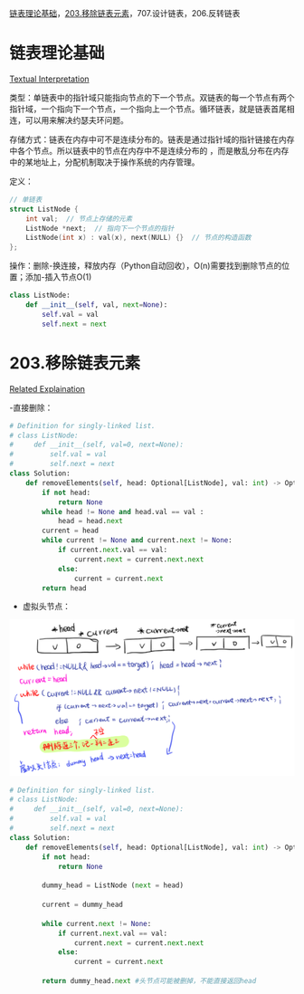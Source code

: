 [链表理论基础](#01)，[203.移除链表元素](#02)，707.设计链表，206.反转链表

# <span id="01">链表理论基础</span>

[Textual Interpretation](https://programmercarl.com/%E9%93%BE%E8%A1%A8%E7%90%86%E8%AE%BA%E5%9F%BA%E7%A1%80.html)

类型：单链表中的指针域只能指向节点的下一个节点。双链表的每一个节点有两个指针域，一个指向下一个节点，一个指向上一个节点。循环链表，就是链表首尾相连，可以用来解决约瑟夫环问题。

存储方式：链表在内存中可不是连续分布的。链表是通过指针域的指针链接在内存中各个节点。所以链表中的节点在内存中不是连续分布的 ，而是散乱分布在内存中的某地址上，分配机制取决于操作系统的内存管理。

定义：

```C++
// 单链表
struct ListNode {
    int val;  // 节点上存储的元素
    ListNode *next;  // 指向下一个节点的指针
    ListNode(int x) : val(x), next(NULL) {}  // 节点的构造函数
};
```

操作：删除-换连接，释放内存（Python自动回收），O(n)需要找到删除节点的位置；添加-插入节点O(1)

```Python
class ListNode:
    def __init__(self, val, next=None):
        self.val = val
        self.next = next
```

# <span id="02">203.移除链表元素</span>

[Related Explaination](https://programmercarl.com/0203.%E7%A7%BB%E9%99%A4%E9%93%BE%E8%A1%A8%E5%85%83%E7%B4%A0.html)

-直接删除：

```Python
# Definition for singly-linked list.
# class ListNode:
#     def __init__(self, val=0, next=None):
#         self.val = val
#         self.next = next
class Solution:
    def removeElements(self, head: Optional[ListNode], val: int) -> Optional[ListNode]:
        if not head:
            return None
        while head != None and head.val == val :
            head = head.next
        current = head
        while current != None and current.next != None:
            if current.next.val == val:
                current.next = current.next.next
            else:
                current = current.next
        return head
```

- 虚拟头节点：

![image](../images/203_Remove_linked_list_elements.png)

```Python
# Definition for singly-linked list.
# class ListNode:
#     def __init__(self, val=0, next=None):
#         self.val = val
#         self.next = next
class Solution:
    def removeElements(self, head: Optional[ListNode], val: int) -> Optional[ListNode]:
        if not head:
            return None
        
        dummy_head = ListNode (next = head)

        current = dummy_head

        while current.next != None:
            if current.next.val == val:
                current.next = current.next.next
            else:
                current = current.next

        return dummy_head.next #头节点可能被删掉，不能直接返回head
```

